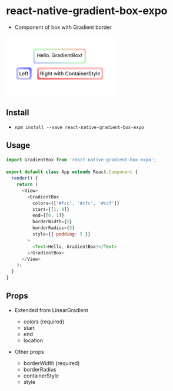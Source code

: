 # react-native-gradient-box-expo

* Component of box with Gradient border

![ScreenShot of GradientBox](https://raw.githubusercontent.com/maricuru/react-native-gradient-box/images/screenshot.png)

## Install

* `npm install --save react-native-gradient-box-expo`

## Usage

```js
import GradientBox from 'react-native-gradient-box-expo';

export default class App extends React.Component {
  render() {
    return (
      <View>
        <GradientBox
          colors={['#fcc', '#cfc', '#ccf']}
          start={[1, 0]}
          end={[0, 1]}
          borderWidth={5}
          borderRadius={5}
          style={{ padding: 5 }}
        >
          <Text>Hello, GradientBox!</Text>
        </GradientBox>
      </View>
    );
  }
}
```

## Props

* Extended from LinearGradient

  * colors (required)
  * start
  * end
  * location

* Other props
  * borderWidth (required)
  * borderRadius
  * containerStyle
  * style
